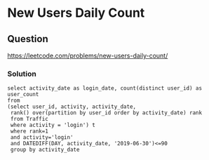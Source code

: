 # New Users Daily Count
## Question
https://leetcode.com/problems/new-users-daily-count/
### Solution
```
select activity_date as login_date, count(distinct user_id) as user_count
from
(select user_id, activity, activity_date, 
 rank() over(partition by user_id order by activity_date) rank
 from Traffic 
 where activity = 'login') t
 where rank=1 
 and activity='login'
 and DATEDIFF(DAY, activity_date, '2019-06-30')<=90
 group by activity_date
```
